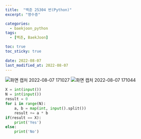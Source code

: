 ```yaml
---
title:  "백준 25304 번(Python)"
excerpt: "영수증"

categories:
  - baekjoon_python
tags:
  - [백준, BaekJoon]

toc: true
toc_sticky: true
 
date: 2022-08-07
last_modified_at: 2022-08-07
---
```


![화면 캡처 2022-08-07 171027](https://user-images.githubusercontent.com/106606698/183281686-8395a8c9-aa57-4e7c-9568-b931ec45f17b.png)
![화면 캡처 2022-08-07 171044](https://user-images.githubusercontent.com/106606698/183281688-46dd035b-75df-4146-8416-030d8e70c384.png)
 
```python
X = int(input())
N = int(input())
result = 0
for i in range(N):
    a, b = map(int, input().split())
    result += a * b
if(result == X):
    print('Yes')
else:
    print('No')
```  